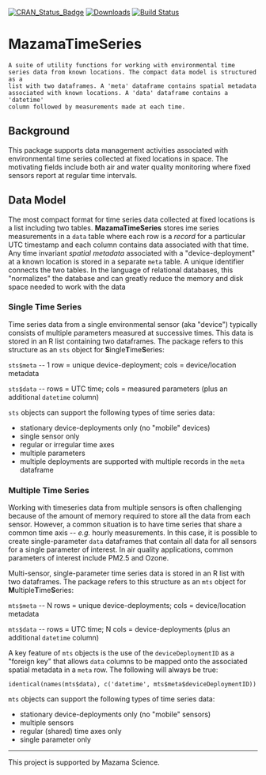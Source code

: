 [![CRAN\_Status\_Badge](http://www.r-pkg.org/badges/version/MazamaTimeSeries)](https://cran.r-project.org/package=MazamaTimeSeries)
[![Downloads](http://cranlogs.r-pkg.org/badges/MazamaTimeSeries)](https://cran.r-project.org/package=MazamaTimeSeries)
[![Build Status](https://travis-ci.org/MazamaScience/MazamaTimeSeries.svg?branch=master)](https://travis-ci.org/MazamaScience/MazamaTimeSeries)


# MazamaTimeSeries

```
A suite of utility functions for working with environmental time
series data from known locations. The compact data model is structured as a 
list with two dataframes. A 'meta' dataframe contains spatial metadata
associated with known locations. A 'data' dataframe contains a 'datetime'
column followed by measurements made at each time.
```

## Background

This package supports data management activities
associated with environmental time series collected at fixed locations in space.
The motivating fields include both air and water quality monitoring where fixed 
sensors report at regular time intervals.

## Data Model

The most compact format for time series data collected at fixed locations 
is a list including two tables. **MazamaTimeSeries** stores ime series measurements in a `data`
table where each row is a _record_ for a particular UTC timestamp and each 
column contains data associated with that time. Any time invariant 
_spatial metadata_ associated with a  "device-deployment" at a known location is stored in a separate
`meta` table. A unique identifier connects the two tables. In the language of 
relational databases, this "normalizes" the database and can greatly reduce the 
memory and disk space needed to work with the data

### Single Time Series

Time series data from a single environmental sensor (aka "device") typically consists of 
multiple parameters measured at successive times. This data is stored in an R 
list containing two dataframes. The package refers to this structure as an `sts` object
for **S**ingle**T**ime**S**eries:

`sts$meta` -- 1 row = unique device-deployment; cols = device/location metadata

`sts$data` -- rows = UTC time; cols = measured parameters (plus an additional `datetime` column)

`sts` objects can support the following types of time series data:

* stationary device-deployments only (no "mobile" devices)
* single sensor only
* regular or irregular time axes
* multiple parameters
* multiple deployments are supported with multiple records in the `meta` dataframe

### Multiple Time Series

Working with timeseries data from multiple sensors is often challenging
because of the amount of memory required to store all the data from each 
sensor. However, a common situation is to have time series that share a 
common time axis -- _e.g._ hourly measurements. In this case, it is possible to
create single-parameter `data` dataframes that contain all data for all 
sensors for a single parameter of interest. In air quality applications, common
parameters of interest include PM2.5 and Ozone.

Multi-sensor, single-parameter time series data is 
stored in an R list with two dataframes. The package refers to this structure as 
an `mts` object for **M**ultiple**T**ime**S**eries:

`mts$meta` -- N rows = unique device-deployments; cols = device/location metadata

`mts$data` -- rows = UTC time; N cols = device-deployments (plus an additional `datetime` column)

A key feature of `mts` objects is the use of the `deviceDeploymentID` as a
"foreign key" that allows `data` columns to be mapped onto the associated
spatial metadata in a `meta` row. The following will always be true:

```
identical(names(mts$data), c('datetime', mts$meta$deviceDeploymentID))
```

`mts` objects can support the following types of time series data:

* stationary device-deployments only (no "mobile" sensors)
* multiple sensors
* regular (shared) time axes only
* single parameter only

----

This project is supported by Mazama Science.

